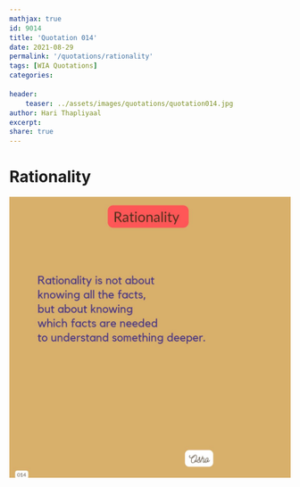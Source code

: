 ```yaml
---
mathjax: true
id: 9014
title: 'Quotation 014'
date: 2021-08-29
permalink: '/quotations/rationality'
tags: [WIA Quotations] 
categories: 

header:
    teaser: ../assets/images/quotations/quotation014.jpg
author: Hari Thapliyaal 
excerpt:
share: true 
---
```


# Rationality

![Rationality](../assets/images/quotations/quotation014.jpg)
